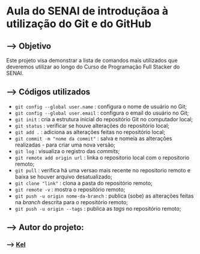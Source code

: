 # Aula do SENAI de introduçãoa à utilização do Git e do GitHub

## --> Objetivo

Este projeto visa demonstrar a lista de comandos mais utilizados que deveremos utilizar ao longo do Curso de Programação Full Stacker do SENAI.

## --> Códigos utilizados

- `git config --global user.name` : configura o nome de usuário no Git;
- `git config --global user.email` : configura o email do usuário no Git;
- `git init` : cria a estrutura inicial do repositório Git no computador local;
- `git status` : verificar se houve alterações do repositório local;
- `git add .` : adiciona as alterações feitas no repositório local;
- `git commit -m "nome da commit"` : salva e nomeia as alterações realizadas - para criar uma nova versão;
- `git log` : visualiza o registro das *commits*;
- `git remote add origin url` : linka o repositorio local com o repositorio remoto;
- `git pull` : verifica há uma versao mais recente no repositorio remoto e baixa se houver arquivo desatualizado;
- `git clone "link"` : clona a pasta do repositório remoto;
- `git remote -v` : mostra o repositório remoto;
- `git push -u origin nome-da-branch` : publica (sobe) as alterações feitas na *branch* descrita para o repositório remoto;
- `git push -u origin --tags` : publica as *tags* no repositório remoto;

##  --> Autor do projeto:
### --> [Kel](https://github.com/Okellxavier)
